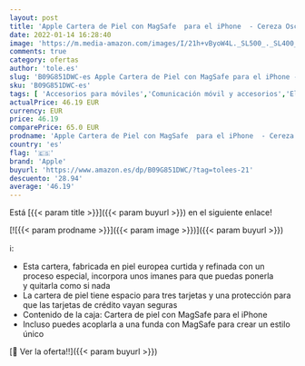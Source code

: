 ```yaml
---
layout: post
title: 'Apple Cartera de Piel con MagSafe  para el iPhone  - Cereza Oscuro'
date: 2022-01-14 16:28:40
image: 'https://m.media-amazon.com/images/I/21h+vByoW4L._SL500_._SL400_.jpg'
comments: true
category: ofertas
author: 'tole.es'
slug: 'B09G851DWC-es Apple Cartera de Piel con MagSafe para el iPhone - Cereza...'
sku: 'B09G851DWC-es'
tags: [ 'Accesorios para móviles','Comunicación móvil y accesorios','Electrónica','Fundas y carcasas para teléfonos móviles','apple','iphone', ]
actualPrice: 46.19 EUR
currency: EUR
price: 46.19
comparePrice: 65.0 EUR
prodname: 'Apple Cartera de Piel con MagSafe  para el iPhone  - Cereza Oscuro'
country: 'es'
flag: '🇪🇸'
brand: 'Apple'
buyurl: 'https://www.amazon.es/dp/B09G851DWC/?tag=tolees-21'
descuento: '28.94'
average: '46.19'
---
```


Está [{{< param title >}}]({{< param buyurl >}}) en el siguiente enlace!

[![{{< param prodname >}}]({{< param image >}})]({{< param buyurl >}})

ℹ️:

- Esta cartera, fabricada en piel europea curtida y refinada con un proceso especial, incorpora unos imanes para que puedas ponerla y quitarla como si nada
- La cartera de piel tiene espacio para tres tarjetas y una protección para que las tarjetas de crédito vayan seguras
- Contenido de la caja: Cartera de piel con MagSafe para el iPhone
- Incluso puedes acoplarla a una funda con MagSafe para crear un estilo único

[🛒 Ver la oferta!!]({{< param buyurl >}})

